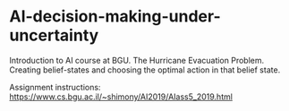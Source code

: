 # AI-decision-making-under-uncertainty
Introduction to AI course at BGU. The Hurricane Evacuation Problem. Creating belief-states and choosing the optimal action in that belief state.

Assignment instructions: https://www.cs.bgu.ac.il/~shimony/AI2019/AIass5_2019.html
